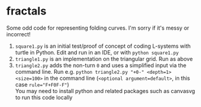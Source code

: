 # fractals
Some odd code for representing folding curves. I'm sorry if it's messy or incorrect!  
1. `square1.py` is an initial test/proof of concept of coding L-systems with turtle in Python. Edit and run in an IDE, or with `python square1.py`
2. `triangle1.py` is an implementation on the triangular grid. Run as above
3. `triangle2.py` adds the non-turn `0` and uses a simplified input via the command line. Run e.g. `python triangle2.py "+0-" <depth=1> <size=100>` in the command line (`<optional argument=default>`, in this case `rule="F+F0F-F"`)  
You may need to install python and related packages such as canvasvg to run this code locally
